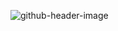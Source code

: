 ![github-header-image](https://user-images.githubusercontent.com/71880910/221613016-a75c294d-66bc-43ff-88d1-567802b887b3.png)
